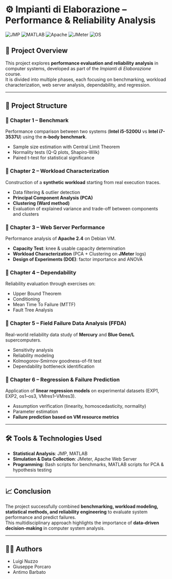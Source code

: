 # ⚙️ Impianti di Elaborazione – Performance & Reliability Analysis

![JMP](https://img.shields.io/badge/Software-JMP-purple) 
![MATLAB](https://img.shields.io/badge/Software-MATLAB-blue) 
![Apache](https://img.shields.io/badge/WebServer-Apache2.4-red) 
![JMeter](https://img.shields.io/badge/Tool-JMeter-orange) 
![OS](https://img.shields.io/badge/OS-Linux%20%7C%20Windows-green)

## 📌 Project Overview
This project explores **performance evaluation and reliability analysis** in computer systems, developed as part of the *Impianti di Elaborazione* course.  
It is divided into multiple phases, each focusing on benchmarking, workload characterization, web server analysis, dependability, and regression.

---

## 📂 Project Structure

### 🔹 Chapter 1 – Benchmark
Performance comparison between two systems (**Intel i5-5200U** vs **Intel i7-3537U**) using the **n-body benchmark**.
- Sample size estimation with Central Limit Theorem  
- Normality tests (Q-Q plots, Shapiro-Wilk)  
- Paired t-test for statistical significance  

### 🔹 Chapter 2 – Workload Characterization
Construction of a **synthetic workload** starting from real execution traces.  
- Data filtering & outlier detection  
- **Principal Component Analysis (PCA)**  
- **Clustering (Ward method)**  
- Evaluation of explained variance and trade-off between components and clusters  

### 🔹 Chapter 3 – Web Server Performance
Performance analysis of **Apache 2.4** on Debian VM.  
- **Capacity Test**: knee & usable capacity determination  
- **Workload Characterization** (PCA + Clustering on **JMeter** logs)  
- **Design of Experiments (DOE)**: factor importance and ANOVA  

### 🔹 Chapter 4 – Dependability
Reliability evaluation through exercises on:  
- Upper Bound Theorem  
- Conditioning  
- Mean Time To Failure (MTTF)  
- Fault Tree Analysis  

### 🔹 Chapter 5 – Field Failure Data Analysis (FFDA)
Real-world reliability data study of **Mercury** and **Blue Gene/L** supercomputers.  
- Sensitivity analysis  
- Reliability modeling  
- Kolmogorov-Smirnov goodness-of-fit test  
- Dependability bottleneck identification  

### 🔹 Chapter 6 – Regression & Failure Prediction
Application of **linear regression models** on experimental datasets (EXP1, EXP2, os1–os3, VMres1–VMres3).  
- Assumption verification (linearity, homoscedasticity, normality)  
- Parameter estimation  
- **Failure prediction based on VM resource metrics**

---

## 🛠 Tools & Technologies Used
- **Statistical Analysis**: JMP, MATLAB  
- **Simulation & Data Collection**: JMeter, Apache Web Server  
- **Programming**: Bash scripts for benchmarks, MATLAB scripts for PCA & hypothesis testing  

---

## 📈 Conclusion
The project successfully combined **benchmarking, workload modeling, statistical methods, and reliability engineering** to evaluate system performance and predict failures.  
This multidisciplinary approach highlights the importance of **data-driven decision-making** in computer system analysis.

---

## 👨‍💻 Authors
- Luigi Nuzzo   
- Giuseppe Porcaro 
- Antimo Barbato 

